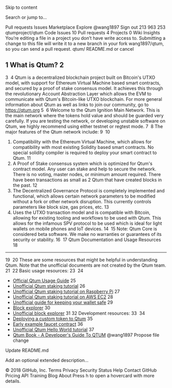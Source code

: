 Skip to content
 
Search or jump to…

Pull requests
Issues
Marketplace
Explore
 @wang1897 Sign out
213
963 253 qtumproject/qtum
 Code  Issues 10  Pull requests 4  Projects 0  Wiki  Insights
You’re editing a file in a project you don’t have write access to. Submitting a change to this file will write it to a new branch in your fork wang1897/qtum, so you can send a pull request.
qtum/ 
README.md
  or cancel
    
 
1
What is Qtum?
2
-------------
3
​
4
Qtum is a decentralized blockchain project built on Bitcoin's UTXO model, with support for Ethereum Virtual Machine based smart contracts, and secured by a proof of stake consensus model. It achieves this through the revolutionary Account Abstraction Layer which allows the EVM to communicate with Qtum's Bitcoin-like UTXO blockchain. For more general information about Qtum as well as links to join our community, go to https://qtum.org
5
​
6
Welcome to the Qtum Ignition Main Network. This is the main network where the tokens hold value and should be guarded very carefully. If you are testing the network, or developing unstable software on Qtum, we highly recommend using either testnet or regtest mode. 
7
​
8
The major features of the Qtum network include:
9
​
10
1. Compatibility with the Ethereum Virtual Machine, which allows for compatibility with most existing Solidity based smart contracts. No special solidity compiler is required to deploy your smart contract to Qtum. 
11
2. A Proof of Stake consensus system which is optimized for Qtum's contract model. Any user can stake and help to secure the network. There is no voting, master nodes, or minimum amount required. There have been transactions as small as 2 Qtum that have created blocks in the past. 
12
3. The Decentralized Governance Protocol is completely implemented and functional, which allows certain network parameters to be modified without a fork or other network disruption. This currently controls parameters like block size, gas prices, etc. 
13
4. Uses the UTXO transaction model and is compatible with Bitcoin, allowing for existing tooling and workflows to be used with Qtum. This allows for the infamous SPV protocol to be used which is ideal for light wallets on mobile phones and IoT devices.
14
​
15
Note: Qtum Core is considered beta software. We make no warranties or guarantees of its security or stability.
16
​
17
Qtum Documentation and Usage Resources
18
---------------
19
​
20
These are some resources that might be helpful in understanding Qtum. Note that the unofficial documents are not created by the Qtum team.
21
​
22
Basic usage resources:
23
​
24
* [Official Qtum Usage Guide](https://github.com/qtumproject/qtum/wiki/Qtum-Wallet-Tutorial)
25
* [Unofficial Qtum staking tutorial](https://steemit.com/qtum/@cryptominder/qtum-staking-tutorial-using-qtum-qt)
26
* [Unofficial Qtum staking tutorial on Raspberry Pi](https://steemit.com/qtum/@cryptominder/qtum-staking-tutorial-using-qtumd-on-a-raspberry-pi-3)
27
* [Unofficial Qtum staking tutorial on AWS EC2](https://github.com/aaronmboyd/qtum-staking-on-aws-ec2)
28
* [Unofficial guide for keeping your wallet safe](https://steemit.com/qtum/@cryptominder/encrypting-backing-up-and-restoring-your-qtum-wallet)
29
* [Block explorer](https://explorer.qtum.org)
30
* [Unofficial block explorer](https://qtumexplorer.io/)
31
​
32
Development resources:
33
​
34
* [Deploying a custom token to Qtum](https://blog.qtum.org/qtum-custom-token-walkthrough-467d725fa27d)
35
* [Early example faucet contract](http://earlz.net/view/2017/06/30/2144/the-qtum-sparknet-faucet)
36
* [Unofficial Qtum Hello World tutorial](https://steemit.com/qtum/@cryptominder/quantum-qtum-blockchain-developer-tutorial-hello-world)
37
* [Qtum Book - A Developer's Guide To QTUM](https://github.com/qtumproject/qtumbook)
@wang1897
Propose file change

Update README.md

Add an optional extended description…
 
© 2018 GitHub, Inc.
Terms
Privacy
Security
Status
Help
Contact GitHub
Pricing
API
Training
Blog
About
Press h to open a hovercard with more details.
